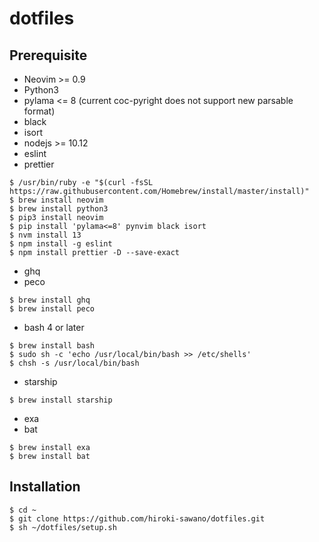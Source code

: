 # dotfiles

## Prerequisite
* Neovim >= 0.9
* Python3
* pylama <= 8 (current coc-pyright does not support new parsable format)
* black
* isort
* nodejs >= 10.12
* eslint
* prettier

```
$ /usr/bin/ruby -e "$(curl -fsSL https://raw.githubusercontent.com/Homebrew/install/master/install)"
$ brew install neovim
$ brew install python3
$ pip3 install neovim
$ pip install 'pylama<=8' pynvim black isort
$ nvm install 13
$ npm install -g eslint
$ npm install prettier -D --save-exact
```

* ghq
* peco

```
$ brew install ghq
$ brew install peco
```

* bash 4 or later

```
$ brew install bash
$ sudo sh -c 'echo /usr/local/bin/bash >> /etc/shells'
$ chsh -s /usr/local/bin/bash
```

* starship

```
$ brew install starship
```

* exa
* bat

```
$ brew install exa
$ brew install bat
```

## Installation

```
$ cd ~
$ git clone https://github.com/hiroki-sawano/dotfiles.git
$ sh ~/dotfiles/setup.sh
```
